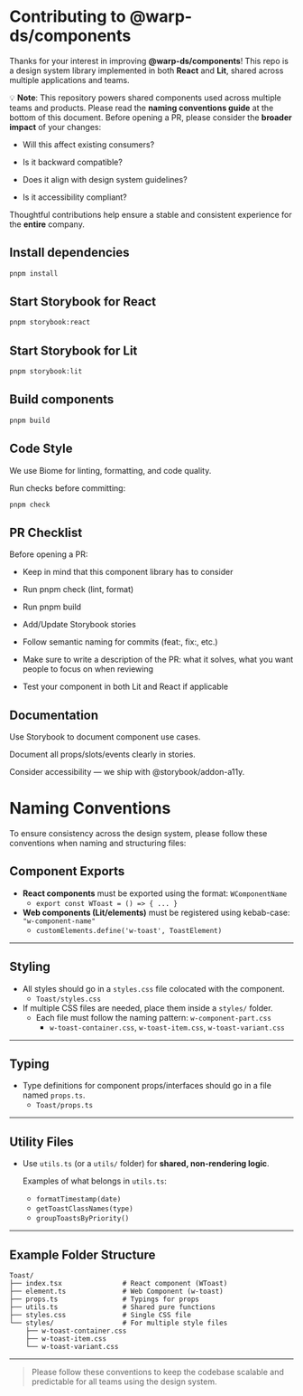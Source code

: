 # Contributing to @warp-ds/components
Thanks for your interest in improving **@warp-ds/components**!
This repo is a design system library implemented in both **React** and **Lit**, shared across multiple applications and teams.

💡 **Note**: 
This repository powers shared components used across multiple teams and products.
Please read the **naming conventions guide** at the bottom of this document.
Before opening a PR, please consider the **broader impact** of your changes:

- Will this affect existing consumers?

- Is it backward compatible?

- Does it align with design system guidelines?

- Is it accessibility compliant?

Thoughtful contributions help ensure a stable and consistent experience for the **entire** company.

## Install dependencies
```sh
pnpm install
```

## Start Storybook for React
```sh
pnpm storybook:react
```
## Start Storybook for Lit
```sh
pnpm storybook:lit
```

## Build components
```sh
pnpm build
```

## Code Style
We use Biome for linting, formatting, and code quality.

Run checks before committing:
```sh
pnpm check
```

## PR Checklist
Before opening a PR:

- Keep in mind that this component library has to consider 

- Run pnpm check (lint, format)

- Run pnpm build

- Add/Update Storybook stories

- Follow semantic naming for commits (feat:, fix:, etc.)

- Make sure to write a description of the PR: what it solves, what you want people to focus on when reviewing

- Test your component in both Lit and React if applicable

##  Documentation
Use Storybook to document component use cases.

Document all props/slots/events clearly in stories.

Consider accessibility — we ship with @storybook/addon-a11y.


# Naming Conventions

To ensure consistency across the design system, please follow these conventions when naming and structuring files:

## Component Exports

- **React components** must be exported using the format: `WComponentName`
  - `export const WToast = () => { ... }`
- **Web components (Lit/elements)** must be registered using kebab-case: `"w-component-name"`
  - `customElements.define('w-toast', ToastElement)`

---

## Styling

- All styles should go in a `styles.css` file colocated with the component.
  - `Toast/styles.css`
- If multiple CSS files are needed, place them inside a `styles/` folder.
  - Each file must follow the naming pattern: `w-component-part.css`
    - `w-toast-container.css`, `w-toast-item.css`, `w-toast-variant.css`

---

## Typing

- Type definitions for component props/interfaces should go in a file named `props.ts`.
  - `Toast/props.ts`

---

## Utility Files

- Use `utils.ts` (or a `utils/` folder) for **shared, non-rendering logic**.

  Examples of what belongs in `utils.ts`:
  - `formatTimestamp(date)`
  - `getToastClassNames(type)`
  - `groupToastsByPriority()`

---

## Example Folder Structure

```
Toast/
├── index.tsx               # React component (WToast)
├── element.ts              # Web Component (w-toast)
├── props.ts                # Typings for props
├── utils.ts                # Shared pure functions
├── styles.css              # Single CSS file
└── styles/                 # For multiple style files
    ├── w-toast-container.css
    ├── w-toast-item.css
    └── w-toast-variant.css
```

---

> Please follow these conventions to keep the codebase scalable and predictable for all teams using the design system.
